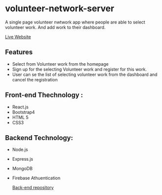 # volunteer-network-server
A single page volunteer nwtwork app where people are able to select volunteer work. And add work to their dashboard.


[Live Website](https://priceless-poincare-f1f1b9.netlify.app/) 

## Features
- Select from Volunteer work from the homepage
- Sign up for the selecting Volunteer work and register for this work.
- User can se the list of selecting volunteer work from the dashboard and cancel the registration

## Front-end Thechnology :
- React.js
- Bootstrap4
- HTML 5
- CSS3
## Backend Technology:
- Node.js
- Express.js
- MongoDB
- Firebase Athuentication
  
  [Back-end repository](https://github.com/iqbal-dev/volunteer-network-client) 
